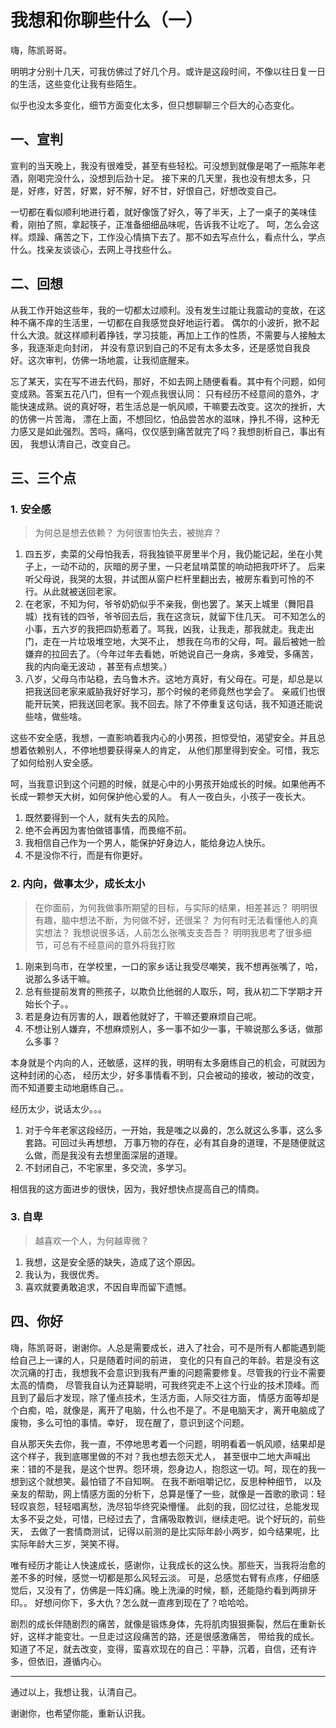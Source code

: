 # 我想和你聊些什么（一）

嗨，陈凯哥哥。

明明才分别十几天，可我仿佛过了好几个月。或许是这段时间，不像以往日复一日的生活，这些变化让我有些陌生。

似乎也没太多变化，细节方面变化太多，但只想聊聊三个巨大的心态变化。

## 一、宣判

宣判的当天晚上，我没有很难受，甚至有些轻松。可没想到就像是喝了一瓶陈年老酒，刚喝完没什么，没想到后劲十足。
接下来的几天里，我也没有想太多，只是，好疼，好苦，好累，好不解，好不甘，好恨自己，好想改变自己。

一切都在看似顺利地进行着，就好像饿了好久，等了半天，上了一桌子的美味佳肴，刚拍了照，拿起筷子，正准备细细品味呢，告诉我不让吃了。
呵，怎么会这样。烦躁、痛苦之下，工作没心情搞下去了。那不如去写点什么，看点什么，学点什么。找亲友谈谈心，去网上寻找些什么。

## 二、回想

从我工作开始这些年，我的一切都太过顺利。没有发生过能让我震动的变故，在这种不痛不痒的生活里，一切都在自我感觉良好地运行着。
偶尔的小波折，掀不起什么大浪。就这样顺利着挣钱，学习技能，再加上工作的性质，不需要与人接触太多，我逐渐走向封闭，
并没有意识到自己的不足有太多太多，还是感觉自我良好。这次审判，仿佛一场地震，让我彻底醒来。

忘了某天，实在写不进去代码，那好，不如去网上随便看看。其中有个问题，如何变成熟。答案五花八门，但有一个观点我很认同：
只有经历不经意间的意外，才能快速成熟。说的真好呀，若生活总是一帆风顺，干嘛要去改变。这次的挫折，大的仿佛一片苦海，
漂在上面，不想回忆，怕品尝苦水的滋味，挣扎不得，这种无力感又是如此强烈。苦吗，痛吗，仅仅感到痛苦就完了吗？我想剖析自己，事出有因，
我想认清自己，改变自己。

## 三、三个点

### 1. 安全感

> 为何总是想去依赖？
> 为何很害怕失去，被抛弃？

1. 四五岁，卖菜的父母怕我丢，将我独锁平房里半个月，我仍能记起，坐在小凳子上，一动不动的，灰暗的房子里，一只老鼠啃菜筐的响动把我吓坏了。
后来听父母说，我哭的太狠，并试图从窗户栏杆里翻出去，被房东看到可怜的不行。从此就被送回老家。
2. 在老家，不知为何，爷爷奶奶似乎不亲我，倒也罢了。某天上城里（舞阳县城）找有钱的四爷，爷爷回去后，我在这贪玩，就留下住几天。
可不知怎么的小事，五六岁的我把四奶惹着了。骂我，凶我，让我走，那我就走。我走出门，走在一片垃圾堆空地，大哭不止，
想我在乌市的父母，呵。最后被她一脸嫌弃的拉回去了。（今年过年去看她，听她说自己一身病，多难受，多痛苦，我的内向毫无波动
，甚至有点想笑。）
3. 八岁，父母乌市站稳，去乌鲁木齐。这地方真好，有父母在。可是，却总是以把我送回老家来威胁我好好学习，那个时候的老师竟然也学会了。
亲戚们也很能开玩笑，把我送回老家。我不回去。除了不停重复这句话，我不知道还能说些啥，做些啥。

这些不安全感，我想，一直影响着我内心的小男孩，担惊受怕，渴望安全。并且总想着依赖别人，不停地想要获得亲人的肯定，
从他们那里得到安全。可惜，我忘了如何给别人安全感。

呵，当我意识到这个问题的时候，就是心中的小男孩开始成长的时候。如果他再不长成一颗参天大树，如何保护他心爱的人。
有人一夜白头，小孩子一夜长大。

1. 既然要得到一个人，就有失去的风险。
2. 绝不会再因为害怕做错事情，而畏缩不前。
3. 我相信自己作为一个男人，能保护好身边人，能给身边人快乐。
4. 不是没你不行，而是有你更好。

### 2. 内向，做事太少，成长太小

> 在你面前，为何我做事所期望的目标，与实际的结果，相差甚远？
> 明明很有趣，脑中想法不断，为何做不好，还很呆？
> 为何有时无法看懂他人的真实想法？
> 我想说很多话，人前怎么张嘴支支吾吾？
> 明明我思考了很多细节，可总有不经意间的意外将我打败

1. 刚来到乌市，在学校里，一口的家乡话让我受尽嘲笑，我不想再张嘴了，哈，说那么多话干嘛。
2. 总有些提前发育的熊孩子，以欺负比他弱的人取乐，呵，我从初二下学期才开始长个子。。
3. 若是身边有厉害的人，跟着他就好了，干嘛还要麻烦自己呢。
4. 不想让别人嫌弃，不想麻烦别人，多一事不如少一事，干嘛说那么多话，做那么多事？

本身就是个内向的人，还敏感，这样的我，明明有太多磨练自己的机会，可就因为这种封闭的心态，
经历太少，好多事情看不到，只会被动的接收，被动的改变，而不知道要主动地磨练自己。。

经历太少，说话太少。。。

1. 对于今年老家这段经历，一开始，我是嗤之以鼻的，怎么就这么多事，这么多套路。可回过头再想想，
万事万物的存在，必有其自身的道理，不是随便就这么做，而是我没有去想里面深层的道理。
2. 不封闭自己，不宅家里，多交流，多学习。

相信我的这方面进步的很快，因为，我好想快点提高自己的情商。

### 3. 自卑

> 越喜欢一个人，为何越卑微？

1. 我想，这是安全感的缺失，造成了这个原因。
2. 我认为，我很优秀。
3. 喜欢就要勇敢追求，不因自卑而留下遗憾。

## 四、你好

嗨，陈凯哥哥，谢谢你。人总是需要成长，进入了社会，可不是所有人都能遇到能给自己上一课的人，只是随着时间的前进，
变化的只有自己的年龄。若是没有这次沉痛的打击，我想我不会意识到我有严重的问题需要修复。尽管我的行业不需要太高的情商，
尽管我自认为还算聪明，可我终究走不上这个行业的技术顶峰。而且到了最后才发现，除了懂点技术，生活方面，人际交往方面，
情感方面等却是个白痴，哈，就像是，离开了电脑，什么也不是了。不是电脑天才，离开电脑成了废物，多么可怕的事情。幸好，
现在醒了，意识到这个问题。

自从那天失去你，我一直，不停地思考着一个问题，明明看着一帆风顺，结果却是这个样子，我到底哪里做的不对？我也想去怨天尤人，
甚至很中二地大声喊出来：错的不是我，是这个世界。怨环境，怨身边人，抱怨这一切。呵，现在的我一想到这个就想笑。最怕错了不自知啊。
在我不断咀嚼记忆，反思种种细节，
以及亲友的帮助，网上情感方面的分析下，总算是懂了一些，就像是一首歌的歌词：轻轻叹哀怨，轻轻唱离愁，洗尽铅华终究染懵懂。
此刻的我，回忆过往，总能发现太多不妥之处，可惜，已经过去了，含痛吸取教训，继续走吧。说个好玩的，前些天，
去做了一套情商测试，记得以前测的是比实际年龄小两岁，如今结果呢，比实际年龄大三岁，哭笑不得。

唯有经历才能让人快速成长，感谢你，让我成长的这么快。那些天，当我将治愈的差不多的时候，感觉一切都是那么风轻云淡。
可是，总感觉右臂有点疼，仔细感觉后，又没有了，仿佛是一阵幻痛。晚上洗澡的时候，额，还能隐约看到两排牙印。。
好想问你下，多大仇？怎么就一直疼到现在了？哈哈哈。

剧烈的成长伴随剧烈的痛苦，就像是锻炼身体，先将肌肉狠狠撕裂，然后在重新长好，这样才能变壮。一旦走过这段痛苦的路，还是很感激痛苦，
带给我的成长。知道了不足，就去改变，变得，蛮喜欢现在的自己：平静，沉着，自信，还有许多，但依旧，遵循内心。

<hr />
通过以上，我想让我，认清自己。

谢谢你，也希望你能，重新认识我。
